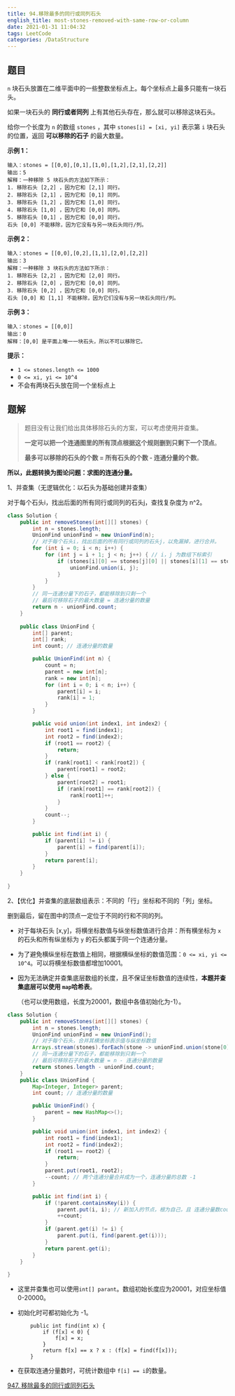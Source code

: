 ```yaml
---
title: 94.移除最多的同行或同列石头
english_title: most-stones-removed-with-same-row-or-column
date: 2021-01-31 11:04:32
tags: LeetCode
categories: /DataStructure
---
```


## 题目

`n` 块石头放置在二维平面中的一些整数坐标点上。每个坐标点上最多只能有一块石头。

如果一块石头的 **同行或者同列** 上有其他石头存在，那么就可以移除这块石头。

给你一个长度为 `n` 的数组 `stones` ，其中 `stones[i] = [xi, yi]` 表示第 `i` 块石头的位置，返回 **可以移除的石子** 的最大数量。

**示例 1：**

```
输入：stones = [[0,0],[0,1],[1,0],[1,2],[2,1],[2,2]]
输出：5
解释：一种移除 5 块石头的方法如下所示：
1. 移除石头 [2,2] ，因为它和 [2,1] 同行。
2. 移除石头 [2,1] ，因为它和 [0,1] 同列。
3. 移除石头 [1,2] ，因为它和 [1,0] 同行。
4. 移除石头 [1,0] ，因为它和 [0,0] 同列。
5. 移除石头 [0,1] ，因为它和 [0,0] 同行。
石头 [0,0] 不能移除，因为它没有与另一块石头同行/列。
```

**示例 2：**

```
输入：stones = [[0,0],[0,2],[1,1],[2,0],[2,2]]
输出：3
解释：一种移除 3 块石头的方法如下所示：
1. 移除石头 [2,2] ，因为它和 [2,0] 同行。
2. 移除石头 [2,0] ，因为它和 [0,0] 同列。
3. 移除石头 [0,2] ，因为它和 [0,0] 同行。
石头 [0,0] 和 [1,1] 不能移除，因为它们没有与另一块石头同行/列。
```

**示例 3：**

```
输入：stones = [[0,0]]
输出：0
解释：[0,0] 是平面上唯一一块石头，所以不可以移除它。
```

**提示：**

- `1 <= stones.length <= 1000`
- `0 <= xi, yi <= 10^4`
- 不会有两块石头放在同一个坐标点上

## 题解

> 题目没有让我们给出具体移除石头的方案，可以考虑使用并查集。
>
> **一定可以把一个连通图里的所有顶点根据这个规则删到只剩下一个顶点**。
>
> **最多可以移除的石头的个数 = 所有石头的个数 - 连通分量的个数**。

**所以，此题转换为图论问题：求图的连通分量。**

1、并查集（无逻辑优化：以石头为基础创建并查集）

对于每个石头i，找出后面的所有同行或同列的石头j，查找复杂度为 n^2。

```java
class Solution {
    public int removeStones(int[][] stones) {
        int n = stones.length;
        UnionFind unionFind = new UnionFind(n);
        // 对于每个石头i，找出后面的所有同行或同列的石头j，以免漏掉，进行合并。
        for (int i = 0; i < n; i++) {
            for (int j = i + 1; j < n; j++) { // i，j 为数组下标索引
                if (stones[i][0] == stones[j][0] || stones[i][1] == stones[j][1]) {
                    unionFind.union(i, j);
                }
            }
        }
        // 同一连通分量下的石子，都能移除到只剩一个
        // 最后可移除石子的最大数量 = 连通分量的数量
        return n - unionFind.count;
    }
  
    public class UnionFind {
        int[] parent;
        int[] rank;
        int count; // 连通分量的数量

        public UnionFind(int n) {
            count = n;
            parent = new int[n];
            rank = new int[n];
            for (int i = 0; i < n; i++) {
                parent[i] = i;
                rank[i] = 1;
            }
        }

        public void union(int index1, int index2) {
            int root1 = find(index1);
            int root2 = find(index2);
            if (root1 == root2) {
                return;
            }
            if (rank[root1] < rank[root2]) {
                parent[root1] = root2;
            } else {
                parent[root2] = root1;
                if (rank[root1] == rank[root2]) {
                    rank[root1]++;
                }
            }
            count--;
        }

        public int find(int i) {
            if (parent[i] != i) {
                parent[i] = find(parent[i]);
            }
            return parent[i];
        }
    }
    
}
```

2、【优化】并查集的底层数组表示：不同的「行」坐标和不同的「列」坐标。

删到最后，留在图中的顶点一定位于不同的行和不同的列。

* 对于每块石头 [x,y]，将横坐标数值与纵坐标数值进行合并：所有横坐标为 `x` 的石头和所有纵坐标为 `y` 的石头都属于同一个连通分量。

* 为了避免横纵坐标在数值上相同，根据横纵坐标的数值范围：`0 <= xi, yi <= 10^4`。可以将横坐标数值都增加10001。

* 因为无法确定并查集底层数组的长度，且不保证坐标数值的连续性，**本题并查集底层可以使用 `map`哈希表**。

  （也可以使用数组，长度为20001，数组中各值初始化为-1）。

```java
class Solution {
    public int removeStones(int[][] stones) {
        int n = stones.length;
        UnionFind unionFind = new UnionFind();
        // 对于每个石头，合并其横坐标表示值与纵坐标数值
        Arrays.stream(stones).forEach(stone -> unionFind.union(stone[0], stone[1]));
        // 同一连通分量下的石子，都能移除到只剩一个
        // 最后可移除石子的最大数量 = n - 连通分量的数量
        return stones.length - unionFind.count;
    }
    public class UnionFind {
        Map<Integer, Integer> parent;
        int count; // 连通分量的数量

        public UnionFind() {
            parent = new HashMap<>();
        }

        public void union(int index1, int index2) {
            int root1 = find(index1);
            int root2 = find(index2);
            if (root1 == root2) {
                return;
            }
            parent.put(root1, root2);
            --count; // 两个连通分量合并成为一个，连通分量的总数 -1
        }

        public int find(int i) {
            if (!parent.containsKey(i)) {
                parent.put(i, i); // 新加入的节点，根为自己，且 连通分量数count + 1
                ++count;
            }
            if (parent.get(i) != i) {
                parent.put(i, find(parent.get(i)));
            }
            return parent.get(i);
        }
    }    
    
}
```

* 这里并查集也可以使用`int[] parant`。数组初始长度应为20001，对应坐标值 0-20000。

* 初始化时可都初始化为 -1。

  ```
      public int find(int x) {
          if (f[x] < 0) {
              f[x] = x;
          }
          return f[x] == x ? x : (f[x] = find(f[x]));
      }
  ```

* 在获取连通分量数时，可统计数组中 `f[i] == i`的数量。

[947. 移除最多的同行或同列石头](https://leetcode-cn.com/problems/most-stones-removed-with-same-row-or-column/)



